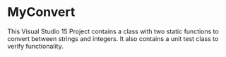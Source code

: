 # MyConvert

This Visual Studio 15 Project contains a class with two static functions to convert between strings and integers.  It also 
contains a unit test class to verify functionality.
